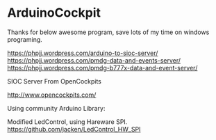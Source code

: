 # ArduinoCockpit

Thanks for below awesome program, save lots of my time on windows programing.

https://phpjj.wordpress.com/arduino-to-sioc-server/
https://phpjj.wordpress.com/pmdg-data-and-events-server/
https://phpjj.wordpress.com/pmdg-b777x-data-and-event-server/

SIOC Server From OpenCockpits

http://www.opencockpits.com/


Using community Arduino Library:

Modified LedControl, using Hareware SPI.
https://github.com/jacken/LedControl_HW_SPI